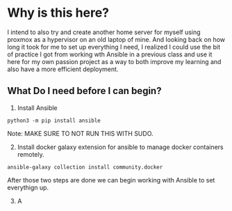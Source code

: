 # Why is this here?

I intend to also try and create another home server for myself using proxmox as a hypervisor on an old laptop of mine. And looking back on how long it took for me to set up everything I need, I realized I could use the bit of practice I got from working wth Ansible in a previous class and use it here for my own passion project as a way to both improve my learning and also have a more efficient deployment.

## What Do I need before I can begin?

1. Install Ansible

```
python3 -m pip install ansible 
```

Note: MAKE SURE TO NOT RUN THIS WITH SUDO.

2. Install docker galaxy extension for ansible to manage docker containers remotely.

```
ansible-galaxy collection install community.docker 
```

After those two steps are done we can begin working with Ansible to set everythign up.

3. A
